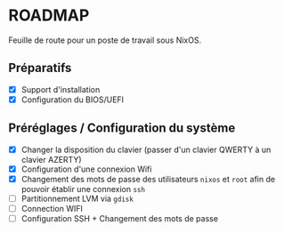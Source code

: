 # ROADMAP

Feuille de route pour un poste de travail sous NixOS.


## Préparatifs

- [x] Support d'installation
- [x] Configuration du BIOS/UEFI

## Préréglages / Configuration du système

- [x] Changer la disposition du clavier (passer d'un clavier QWERTY à un clavier AZERTY)
- [x] Configuration d'une connexion Wifi
- [x] Changement des mots de passe des utilisateurs `nixos` et `root` afin de pouvoir établir une connexion `ssh`
- [ ] Partitionnement LVM via `gdisk`
- [ ] Connection WIFI
- [ ] Configuration SSH + Changement des mots de passe
